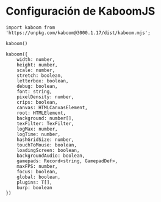 # Configuración de KaboomJS

`import kaboom from 'https://unpkg.com/kaboom@3000.1.17/dist/kaboom.mjs';`

`kaboom()`

```
kaboom({
    width: number,
    height: number,
    scale: number,
    stretch: boolean,
    letterbox: boolean,
    debug: boolean,
    font: string,
    pixelDensity: number,
    crips: boolean,
    canvas: HTMLCanvasElement,
    root: HTMLElement,
    background: number[],
    texFilter: TexFilter,
    logMax: number,
    logTime: number,
    hashGridSize: number,
    touchToMouse: boolean,
    loadingScreen: boolean,
    backgroundAudio: boolean,
    gamepads: Record<string, GamepadDef>,
    maxFPS: number,
    focus: boolean,
    global: boolean,
    plugins: T[],
    burp: boolean
})
```
